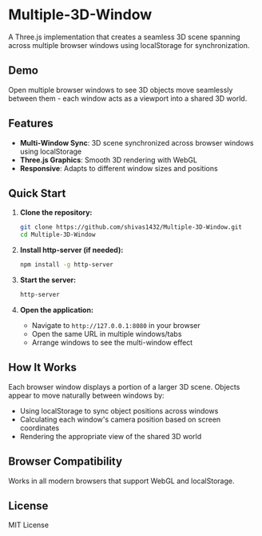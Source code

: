 # Multiple-3D-Window

A Three.js implementation that creates a seamless 3D scene spanning across multiple browser windows using localStorage for synchronization.

## Demo

Open multiple browser windows to see 3D objects move seamlessly between them - each window acts as a viewport into a shared 3D world.

## Features

- **Multi-Window Sync**: 3D scene synchronized across browser windows using localStorage
- **Three.js Graphics**: Smooth 3D rendering with WebGL
- **Responsive**: Adapts to different window sizes and positions

## Quick Start

1. **Clone the repository:**
   ```bash
   git clone https://github.com/shivas1432/Multiple-3D-Window.git
   cd Multiple-3D-Window
   ```

2. **Install http-server (if needed):**
   ```bash
   npm install -g http-server
   ```

3. **Start the server:**
   ```bash
   http-server
   ```

4. **Open the application:**
   - Navigate to `http://127.0.0.1:8080` in your browser
   - Open the same URL in multiple windows/tabs
   - Arrange windows to see the multi-window effect

## How It Works

Each browser window displays a portion of a larger 3D scene. Objects appear to move naturally between windows by:
- Using localStorage to sync object positions across windows
- Calculating each window's camera position based on screen coordinates
- Rendering the appropriate view of the shared 3D world

## Browser Compatibility

Works in all modern browsers that support WebGL and localStorage.

## License

MIT License